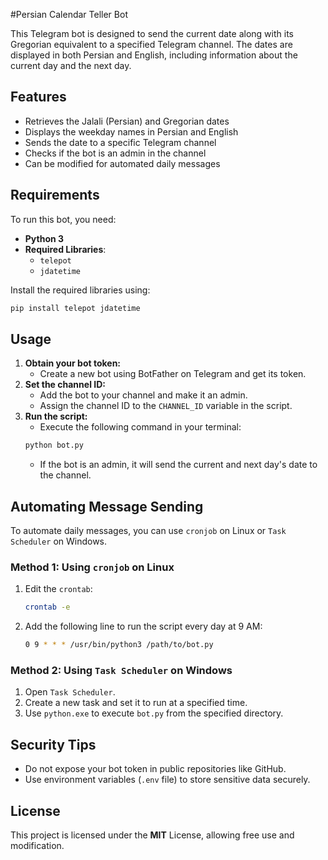 #Persian Calendar Teller Bot

This Telegram bot is designed to send the current date along with its Gregorian equivalent to a specified Telegram channel. The dates are displayed in both Persian and English, including information about the current day and the next day.

## Features
- Retrieves the Jalali (Persian) and Gregorian dates
- Displays the weekday names in Persian and English
- Sends the date to a specific Telegram channel
- Checks if the bot is an admin in the channel
- Can be modified for automated daily messages

## Requirements
To run this bot, you need:
- **Python 3**
- **Required Libraries**:
  - `telepot`
  - `jdatetime`

Install the required libraries using:
```sh
pip install telepot jdatetime
```

## Usage
1. **Obtain your bot token:**
   - Create a new bot using BotFather on Telegram and get its token.
2. **Set the channel ID:**
   - Add the bot to your channel and make it an admin.
   - Assign the channel ID to the `CHANNEL_ID` variable in the script.
3. **Run the script:**
   - Execute the following command in your terminal:
   ```sh
   python bot.py
   ```
   - If the bot is an admin, it will send the current and next day's date to the channel.

## Automating Message Sending
To automate daily messages, you can use `cronjob` on Linux or `Task Scheduler` on Windows.

### Method 1: Using `cronjob` on Linux
1. Edit the `crontab`:
   ```sh
   crontab -e
   ```
2. Add the following line to run the script every day at 9 AM:
   ```sh
   0 9 * * * /usr/bin/python3 /path/to/bot.py
   ```

### Method 2: Using `Task Scheduler` on Windows
1. Open `Task Scheduler`.
2. Create a new task and set it to run at a specified time.
3. Use `python.exe` to execute `bot.py` from the specified directory.

## Security Tips
- Do not expose your bot token in public repositories like GitHub.
- Use environment variables (`.env` file) to store sensitive data securely.

## License
This project is licensed under the **MIT** License, allowing free use and modification.

